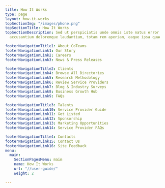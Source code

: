 ```yaml
---
title: How It Works
type: page
layout: how-it-works
topSectionImg: "/images/phone.png"
topSectionTitle: How It Works
topSectionDescription: Sed ut perspiciatis unde omnis iste natus error sit voluptatem
  accusantium doloremque laudantium, totam rem aperiam, eaque ipsa quae

footerNavigationTitle1: About CoTeams
footerNavigationLink1: Our Story
footerNavigationLink2: Careers
footerNavigationLink3: News & Press Releases

footerNavigationTitle2: Clients
footerNavigationLink4: Browse All Directories
footerNavigationLink5: Research Methodology
footerNavigationLink6: Review Service Providers
footerNavigationLink7: Blog & Industry Surveys
footerNavigationLink8: Business Growth Hub
footerNavigationLink9: FAQs

footerNavigationTitle3: Talents
footerNavigationLink10: Service Provider Guide
footerNavigationLink11: Get Listed
footerNavigationLink12: Sponsorship
footerNavigationLink13: Marketing Opportunities
footerNavigationLink14: Service Provider FAQs

footerNavigationTitle4: Contacts
footerNavigationLink15: Contact Us
footerNavigationLink16: Site Feedback
menu:
  main:
    SectionPagesMenu: main
    name: How It Works
    url: "//user-guide/"
    weight: 2

---
```

